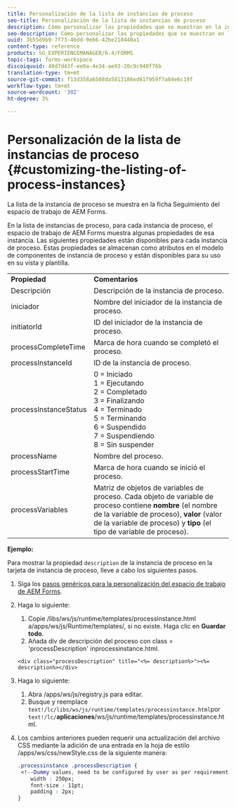 ```yaml
---
title: Personalización de la lista de instancias de proceso
seo-title: Personalización de la lista de instancias de proceso
description: Cómo personalizar las propiedades que se muestran en la instancia de proceso en el espacio de trabajo de AEM Forms.
seo-description: Cómo personalizar las propiedades que se muestran en la instancia de proceso en el espacio de trabajo de AEM Forms.
uuid: 3b55d9b9-7f73-46dd-9eb6-42be218440a1
content-type: reference
products: SG_EXPERIENCEMANAGER/6.4/FORMS
topic-tags: forms-workspace
discoiquuid: 40d7d43f-ee0a-4e34-ae93-20c9c940f76b
translation-type: tm+mt
source-git-commit: f13d358a6508da5813186ed61f959f7a84e6c19f
workflow-type: tm+mt
source-wordcount: '302'
ht-degree: 3%

---
```



# Personalización de la lista de instancias de proceso {#customizing-the-listing-of-process-instances}

La lista de la instancia de proceso se muestra en la ficha Seguimiento del espacio de trabajo de AEM Forms.

En la lista de instancias de proceso, para cada instancia de proceso, el espacio de trabajo de AEM Forms muestra algunas propiedades de esa instancia. Las siguientes propiedades están disponibles para cada instancia de proceso. Estas propiedades se almacenan como atributos en el modelo de componentes de instancia de proceso y están disponibles para su uso en su vista y plantilla.

<table> 
 <tbody> 
  <tr> 
   <td><strong>Propiedad</strong></td> 
   <td><strong>Comentarios</strong></td> 
  </tr> 
  <tr> 
   <td>Descripción</td> 
   <td>Descripción de la instancia de proceso.</td> 
  </tr> 
  <tr> 
   <td>iniciador</td> 
   <td>Nombre del iniciador de la instancia de proceso.</td> 
  </tr> 
  <tr> 
   <td>initiatorId</td> 
   <td>ID del iniciador de la instancia de proceso.</td> 
  </tr> 
  <tr> 
   <td>processCompleteTime</td> 
   <td>Marca de hora cuando se completó el proceso.</td> 
  </tr> 
  <tr> 
   <td>processInstanceId</td> 
   <td>ID de la instancia de proceso.</td> 
  </tr> 
  <tr> 
   <td>processInstanceStatus</td> 
   <td>0 = Iniciado<br /> 1 = Ejecutando<br /> 2 = Completado<br /> 3 = Finalizando<br /> 4 = Terminado<br /> 5 = Terminando<br /> 6 = Suspendido<br /> 7 = Suspendiendo<br /> 8 = Sin suspender</td> 
  </tr> 
  <tr> 
   <td>processName</td> 
   <td>Nombre del proceso.</td> 
  </tr> 
  <tr> 
   <td>processStartTime</td> 
   <td>Marca de hora cuando se inició el proceso.</td> 
  </tr> 
  <tr> 
   <td>processVariables</td> 
   <td>Matriz de objetos de variables de proceso. Cada objeto de variable de proceso contiene <strong>nombre</strong> (el nombre de la variable de proceso), <strong>valor</strong> (valor de la variable de proceso) y<strong> tipo</strong> (el tipo de variable de proceso).</td> 
  </tr> 
 </tbody> 
</table>

**Ejemplo:**

Para mostrar la propiedad `description` de la instancia de proceso en la tarjeta de instancia de proceso, lleve a cabo los siguientes pasos.

1. Siga los [pasos genéricos para la personalización del espacio de trabajo de AEM Forms](/help/forms/using/generic-steps-html-workspace-customization.md).
1. Haga lo siguiente:

   1. Copie /libs/ws/js/runtime/templates/processinstance.html a/apps/ws/js/Runtime/templates/, si no existe. Haga clic en **Guardar todo**.
   1. Añada div de descripción del proceso con class = &#39;processDescription&#39; inprocessinstance.html.

   ```
   <div class="processDescription" title="<%= description%>"><%= description%></div>
   ```

1. Haga lo siguiente:

   1. Abra /apps/ws/js/registry.js para editar.
   1. Busque y reemplace `text!/lc/libs/ws/js/runtime/templates/processinstance.html`por `text!/lc/`**aplicaciones**/ws/js/runtime/templates/processinstance.html.

1. Los cambios anteriores pueden requerir una actualización del archivo CSS mediante la adición de una entrada en la hoja de estilo /apps/ws/css/newStyle.css de la siguiente manera:

   ```css
   .processinstance .processDescription {
    <!--Dummy values, need to be configured by user as per requirement as well as user can add or delete any property depending upon requirement-->
       width : 250px;
       font-size : 11pt;
       padding : 2px;
   }
   ```

